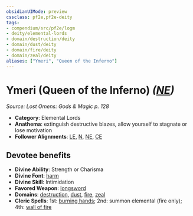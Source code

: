 ```yaml
---
obsidianUIMode: preview
cssclass: pf2e,pf2e-deity
tags:
- compendium/src/pf2e/logm
- deity/elemental-lords
- domain/destruction/deity
- domain/dust/deity
- domain/fire/deity
- domain/zeal/deity
aliases: ["Ymeri", "Queen of the Inferno"]
---
```

# Ymeri (Queen of the Inferno) *([NE](rules/traits/neutral-evil-b1.md))*  
*Source: Lost Omens: Gods & Magic p. 128*  

- **Category**: Elemental Lords
- **Anathema**: extinguish destructive blazes, allow yourself to stagnate or lose motivation
- **Follower Alignments**: [LE](rules/traits/lawful-evil-b1.md), [N](rules/traits/neutral-b1.md), [NE](rules/traits/neutral-evil-b1.md), [CE](rules/traits/chaotic-evil-b1.md)

## Devotee benefits

- **Divine Ability**: Strength or Charisma
- **Divine Font**: [harm](compendium/spells/harm.md)
- **Divine Skill**: Intimidation
- **Favored Weapon**: [longsword](compendium/equipment/items/longsword.md)
- **Domains**: [destruction](compendium/setting/domains.md#Destruction), [dust](compendium/setting/domains.md#Dust), [fire](compendium/setting/domains.md#Fire), [zeal](compendium/setting/domains.md#Zeal)
- **Cleric Spells**: 1st: [burning hands](compendium/spells/burning-hands.md); 2nd: summon elemental (fire only); 4th: [wall of fire](compendium/spells/wall-of-fire.md)